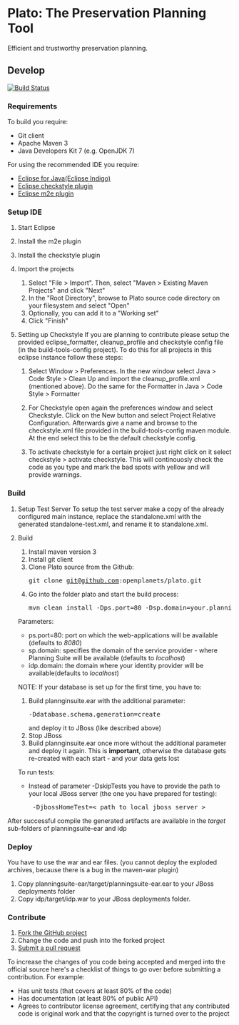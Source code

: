 # Plato: The Preservation Planning Tool

Efficient and trustworthy preservation planning.

## Develop

[![Build Status](https://travis-ci.org/openplanets/plato.png)](https://travis-ci.org/openplanets/plato)

### Requirements

To build you require:

* Git client
* Apache Maven 3
* Java Developers Kit 7 (e.g. OpenJDK 7)

For using the recommended IDE you require:

* [Eclipse for Java(Eclipse Indigo)](http://www.eclipse.org/downloads/index-developer.php)
* [Eclipse checkstyle plugin](http://marketplace.eclipse.org/node/150)
* [Eclipse m2e plugin](http://marketplace.eclipse.org/content/maven-integration-eclipse)

### Setup IDE

1. Start Eclipse
2. Install the m2e plugin
3. Install the checkstyle plugin
4. Import the projects
	1. Select "File > Import". Then, select "Maven > Existing Maven Projects" and click "Next"
	2. In the "Root Directory", browse to Plato source code directory on your filesystem and select "Open"
	3. Optionally, you can add it to a "Working set"
	4. Click "Finish"
5. Setting up Checkstyle
If you are planning to contribute please setup the provided eclipse_formatter, cleanup_profile and checkstyle config file
(in the build-tools-config project). To do this for all projects in this eclipse instance follow these steps:

	1. Select Window > Preferences. In the new window select Java > Code Style > Clean Up
	and import the cleanup_profile.xml (mentioned above). Do the same for the Formatter in
	Java > Code Style > Formatter 
	
	2. For Checkstyle open again the preferences window and select Checkstyle. Click on the New button and select
	Project Relative Configuration. Afterwards give a name and browse to the checkstyle.xml file provided in the build-tools-config
	maven module. At the end select this to be the default checkstyle config.
	
	3. To activate checkstyle for a certain project just right click on it select checkstyle > activate checkstyle.
	This will continouosly check the code as you type and mark the bad spots with yellow and will provide
	warnings.

### Build

1. Setup Test Server
To setup the test server make a copy of the already configured main instance, replace the standalone.xml with the generated standalone-test.xml, and rename it to standalone.xml.

2. Build
	1. Install maven version 3
	2. Install git client
	3. Clone Plato source from the Github: <pre>git clone git@github.com:openplanets/plato.git</pre>
	4. Go into the folder plato and start the build process: 
	   <pre>mvn clean install -Dps.port=80 -Dsp.domain=your.planningsuite.domain.org -Didp.domain=your.idp.domain.org -DskipTests</pre>
	  Parameters:
	  * ps.port=80: port on which the web-applications will be available (defaults to _8080_)
	  * sp.domain: specifies the domain of the service provider - where Planning Suite will be available (defaults to _localhost_)
	  * idp.domain: the domain where your identity provider will be available(defaults to _localhost_)
	
	NOTE: If your database is set up for the first time, you have to:

	1. Build plannginsuite.ear with the additional parameter: <pre> -Ddatabase.schema.generation=create </pre>
	   and deploy it to JBoss (like described above)
	2. Stop JBoss
	3. Build plannginsuite.ear once more without the additional parameter and deploy it again.
	   This is **important**, otherwise the database gets re-created with each start - and your data gets lost

	To run tests:

	* Instead of parameter -DskipTests you have to provide the path to your local JBoss server (the one you have prepared for testing):
	  <pre> -DjbossHomeTest=&lt; path to local jboss server &gt; </pre>


After successful compile the generated artifacts are available in the _target_ sub-folders of planningsuite-ear and idp

### Deploy

You have to use the war and ear files. (you cannot deploy the exploded archives, because there is a bug in the maven-war plugin)

1. Copy planningsuite-ear/target/planningsuite-ear.ear to your JBoss deployments folder
2. Copy idp/target/idp.war to your JBoss deployments folder.

### Contribute

1. [Fork the GitHub project](https://help.github.com/articles/fork-a-repo)
2. Change the code and push into the forked project
3. [Submit a pull request](https://help.github.com/articles/using-pull-requests)

To increase the changes of you code being accepted and merged into the official source here's a checklist of things to go over before submitting a contribution. For example:

* Has unit tests (that covers at least 80% of the code)
* Has documentation (at least 80% of public API)
* Agrees to contributor license agreement, certifying that any contributed code is original work and that the copyright is turned over to the project

